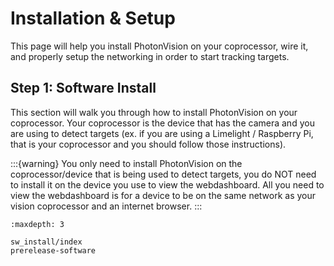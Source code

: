# Installation & Setup

This page will help you install PhotonVision on your coprocessor, wire it, and properly setup the networking in order to start tracking targets.

## Step 1: Software Install

This section will walk you through how to install PhotonVision on your coprocessor. Your coprocessor is the device that has the camera and you are using to detect targets (ex. if you are using a Limelight / Raspberry Pi, that is your coprocessor and you should follow those instructions).

:::{warning}
You only need to install PhotonVision on the coprocessor/device that is being used to detect targets, you do NOT need to install it on the device you use to view the webdashboard. All you need to view the webdashboard is for a device to be on the same network as your vision coprocessor and an internet browser.
:::

```{toctree}
:maxdepth: 3

sw_install/index
prerelease-software
```
